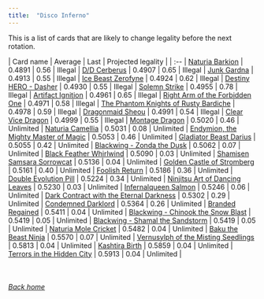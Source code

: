```yaml
---
title:  "Disco Inferno"
---
```


This is a list of cards that are likely to change legality before the next rotation.

| Card name | Average | Last | Projected legality |
| :-- |
[Naturia Barkion](https://db.ygoprodeck.com/card/?search=Naturia%20Barkion) | 0.4891 | 0.56 | Illegal |
[D/D Cerberus](https://db.ygoprodeck.com/card/?search=D/D%20Cerberus) | 0.4907 | 0.65 | Illegal |
[Junk Gardna](https://db.ygoprodeck.com/card/?search=Junk%20Gardna) | 0.4913 | 0.55 | Illegal |
[Ice Beast Zerofyne](https://db.ygoprodeck.com/card/?search=Ice%20Beast%20Zerofyne) | 0.4924 | 0.62 | Illegal |
[Destiny HERO - Dasher](https://db.ygoprodeck.com/card/?search=Destiny%20HERO%20-%20Dasher) | 0.4930 | 0.55 | Illegal |
[Solemn Strike](https://db.ygoprodeck.com/card/?search=Solemn%20Strike) | 0.4955 | 0.78 | Illegal |
[Artifact Ignition](https://db.ygoprodeck.com/card/?search=Artifact%20Ignition) | 0.4961 | 0.65 | Illegal |
[Right Arm of the Forbidden One](https://db.ygoprodeck.com/card/?search=Right%20Arm%20of%20the%20Forbidden%20One) | 0.4971 | 0.58 | Illegal |
[The Phantom Knights of Rusty Bardiche](https://db.ygoprodeck.com/card/?search=The%20Phantom%20Knights%20of%20Rusty%20Bardiche) | 0.4978 | 0.59 | Illegal |
[Dragonmaid Sheou](https://db.ygoprodeck.com/card/?search=Dragonmaid%20Sheou) | 0.4991 | 0.54 | Illegal |
[Clear Vice Dragon](https://db.ygoprodeck.com/card/?search=Clear%20Vice%20Dragon) | 0.4999 | 0.55 | Illegal |
[Montage Dragon](https://db.ygoprodeck.com/card/?search=Montage%20Dragon) | 0.5020 | 0.46 | Unlimited |
[Naturia Camellia](https://db.ygoprodeck.com/card/?search=Naturia%20Camellia) | 0.5031 | 0.08 | Unlimited |
[Endymion, the Mighty Master of Magic](https://db.ygoprodeck.com/card/?search=Endymion,%20the%20Mighty%20Master%20of%20Magic) | 0.5053 | 0.46 | Unlimited |
[Gladiator Beast Darius](https://db.ygoprodeck.com/card/?search=Gladiator%20Beast%20Darius) | 0.5055 | 0.42 | Unlimited |
[Blackwing - Zonda the Dusk](https://db.ygoprodeck.com/card/?search=Blackwing%20-%20Zonda%20the%20Dusk) | 0.5062 | 0.07 | Unlimited |
[Black Feather Whirlwind](https://db.ygoprodeck.com/card/?search=Black%20Feather%20Whirlwind) | 0.5090 | 0.03 | Unlimited |
[Shamisen Samsara Sorrowcat](https://db.ygoprodeck.com/card/?search=Shamisen%20Samsara%20Sorrowcat) | 0.5136 | 0.04 | Unlimited |
[Golden Castle of Stromberg](https://db.ygoprodeck.com/card/?search=Golden%20Castle%20of%20Stromberg) | 0.5161 | 0.40 | Unlimited |
[Foolish Return](https://db.ygoprodeck.com/card/?search=Foolish%20Return) | 0.5186 | 0.36 | Unlimited |
[Double Evolution Pill](https://db.ygoprodeck.com/card/?search=Double%20Evolution%20Pill) | 0.5224 | 0.34 | Unlimited |
[Ninjitsu Art of Dancing Leaves](https://db.ygoprodeck.com/card/?search=Ninjitsu%20Art%20of%20Dancing%20Leaves) | 0.5230 | 0.03 | Unlimited |
[Infernalqueen Salmon](https://db.ygoprodeck.com/card/?search=Infernalqueen%20Salmon) | 0.5246 | 0.06 | Unlimited |
[Dark Contract with the Eternal Darkness](https://db.ygoprodeck.com/card/?search=Dark%20Contract%20with%20the%20Eternal%20Darkness) | 0.5302 | 0.29 | Unlimited |
[Condemned Darklord](https://db.ygoprodeck.com/card/?search=Condemned%20Darklord) | 0.5364 | 0.26 | Unlimited |
[Branded Regained](https://db.ygoprodeck.com/card/?search=Branded%20Regained) | 0.5411 | 0.04 | Unlimited |
[Blackwing - Chinook the Snow Blast](https://db.ygoprodeck.com/card/?search=Blackwing%20-%20Chinook%20the%20Snow%20Blast) | 0.5419 | 0.05 | Unlimited |
[Blackwing - Shamal the Sandstorm](https://db.ygoprodeck.com/card/?search=Blackwing%20-%20Shamal%20the%20Sandstorm) | 0.5419 | 0.05 | Unlimited |
[Naturia Mole Cricket](https://db.ygoprodeck.com/card/?search=Naturia%20Mole%20Cricket) | 0.5482 | 0.04 | Unlimited |
[Baku the Beast Ninja](https://db.ygoprodeck.com/card/?search=Baku%20the%20Beast%20Ninja) | 0.5570 | 0.07 | Unlimited |
[Vernusylph of the Misting Seedlings](https://db.ygoprodeck.com/card/?search=Vernusylph%20of%20the%20Misting%20Seedlings) | 0.5813 | 0.04 | Unlimited |
[Kashtira Birth](https://db.ygoprodeck.com/card/?search=Kashtira%20Birth) | 0.5859 | 0.04 | Unlimited |
[Terrors in the Hidden City](https://db.ygoprodeck.com/card/?search=Terrors%20in%20the%20Hidden%20City) | 0.5913 | 0.04 | Unlimited |

<br>

###### [Back home](index)